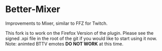 # Better-Mixer
Improvements to Mixer, similar to FFZ for Twitch.


This fork is to work on the Firefox Version of the plugin. Please see the signed .xpi file in the root of the git if you would like to start using it now. Note: animted BTTV emotes **DO NOT WORK** at this time.
